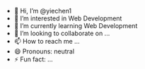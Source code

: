 - 👋 Hi, I’m @yiechen1
- 👀 I’m interested in Web Development
- 🌱 I’m currently learning Web Development
- 💞️ I’m looking to collaborate on ...
- 📫 How to reach me ...
- 😄 Pronouns: neutral
- ⚡ Fun fact: ...
